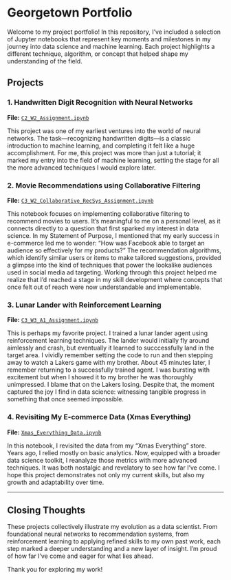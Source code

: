 # Georgetown Portfolio

Welcome to my project portfolio! In this repository, I’ve included a selection of Jupyter notebooks that represent key moments and milestones in my journey into data science and machine learning. Each project highlights a different technique, algorithm, or concept that helped shape my understanding of the field.

## Projects

### 1. Handwritten Digit Recognition with Neural Networks
**File:** [`C2_W2_Assignment.ipynb`](C2_W2_Assignment.ipynb)

This project was one of my earliest ventures into the world of neural networks. The task—recognizing handwritten digits—is a classic introduction to machine learning, and completing it felt like a huge accomplishment. For me, this project was more than just a tutorial; it marked my entry into the field of machine learning, setting the stage for all the more advanced techniques I would explore later.

### 2. Movie Recommendations using Collaborative Filtering
**File:** [`C3_W2_Collaborative_RecSys_Assignment.ipynb`](C3_W2_Collaborative_RecSys_Assignment.ipynb)

This notebook focuses on implementing collaborative filtering to recommend movies to users. It’s meaningful to me on a personal level, as it connects directly to a question that first sparked my interest in data science. In my Statement of Purpose, I mentioned that my early success in e-commerce led me to wonder: “How was Facebook able to target an audience so effectively for my products?”
The recommendation algorithms, which identify similar users or items to make tailored suggestions, provided a glimpse into the kind of techniques that power the lookalike audiences used in social media ad targeting. Working through this project helped me realize that I’d reached a stage in my skill development where concepts that once felt out of reach were now understandable and implementable.

### 3. Lunar Lander with Reinforcement Learning
**File:** [`C3_W3_A1_Assignment.ipynb`](C3_W3_A1_Assignment.ipynb)

This is perhaps my favorite project. I trained a lunar lander agent using reinforcement learning techniques. The lander would initially fly around aimlessly and crash, but eventually it learned to succcessfully land in the target area. I vividly remember setting the code to run and then stepping away to watch a Lakers game with my brother. About 45 minutes later, I remember returning to a successfully trained agent. I was bursting with excitement but when I showed it to my brother he was thoroughly unimpressed. I blame that on the Lakers losing. Despite that, the moment captured the joy I find in data science: witnessing tangible progress in something that once seemed impossible.

### 4. Revisiting My E-commerce Data (Xmas Everything)
**File:** [`Xmas_Everything_Data.ipynb`](Xmas_Everything_Data.ipynb)

In this notebook, I revisited the data from my “Xmas Everything” store. Years ago, I relied mostly on basic analytics. Now, equipped with a broader data science toolkit, I reanalyze those metrics with more advanced techniques. It was both nostalgic and revelatory to see how far I’ve come. I hope this project demonstrates not only my current skills, but also my growth and adaptability over time.

---

## Closing Thoughts

These projects collectively illustrate my evolution as a data scientist. From foundational neural networks to recommendation systems, from reinforcement learning to applying refined skills to my own past work, each step marked a deeper understanding and a new layer of insight. I’m proud of how far I’ve come and eager for what lies ahead.

Thank you for exploring my work!
